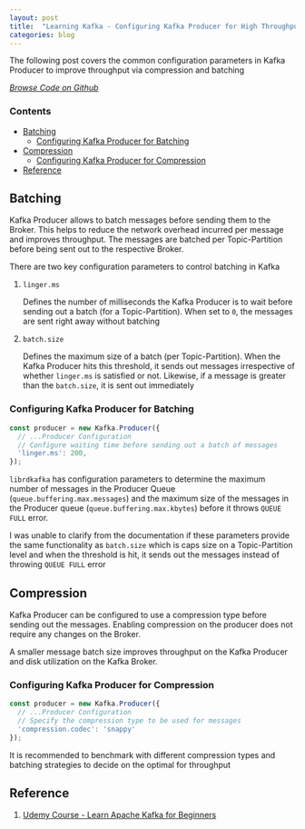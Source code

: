 ```yaml
---
layout: post
title:  "Learning Kafka - Configuring Kafka Producer for High Throughput"
categories: blog
---
```


The following post covers the common configuration parameters in Kafka Producer to improve throughput via compression and batching

_[Browse Code on Github](https://github.com/dsinecos/learn-kafka-producer/tree/b8879523ab5ac30b616f6ba73e5808f2de2f5696)_

### Contents
- [Batching](#batching)
  - [Configuring Kafka Producer for Batching](#configuring-kafka-producer-for-batching)
- [Compression](#compression)
  - [Configuring Kafka Producer for Compression](#configuring-kafka-producer-for-compression)
- [Reference](#reference)

## Batching

Kafka Producer allows to batch messages before sending them to the Broker. This helps to reduce the network overhead incurred per message and improves throughput. The messages are batched per Topic-Partition before being sent out to the respective Broker.

There are two key configuration parameters to control batching in Kafka

1. `linger.ms`
   
   Defines the number of milliseconds the Kafka Producer is to wait before sending out a batch (for a Topic-Partition). When set to `0`, the messages are sent right away without batching

2. `batch.size`
   
   Defines the maximum size of a batch (per Topic-Partition). When the Kafka Producer hits this threshold, it sends out messages irrespective of whether `linger.ms` is satisfied or not. Likewise, if a message is greater than the `batch.size`, it is sent out immediately

### Configuring Kafka Producer for Batching

```javascript
const producer = new Kafka.Producer({
  // ...Producer Configuration
  // Configure waiting time before sending out a batch of messages
  'linger.ms': 200,
});

```

`librdkafka` has configuration parameters to determine the maximum number of messages in the Producer Queue (`queue.buffering.max.messages`) and the maximum size of the messages in the Producer queue (`queue.buffering.max.kbytes`) before it throws `QUEUE FULL` error. 

I was unable to clarify from the documentation if these parameters provide the same functionality as `batch.size` which is caps size on a Topic-Partition level and when the threshold is hit, it sends out the messages instead of throwing `QUEUE FULL` error

## Compression

Kafka Producer can be configured to use a compression type before sending out the messages. Enabling compression on the producer does not require any changes on the Broker.

A smaller message batch size improves throughput on the Kafka Producer and disk utilization on the Kafka Broker.

### Configuring Kafka Producer for Compression

```javascript
const producer = new Kafka.Producer({
  // ...Producer Configuration
  // Specify the compression type to be used for messages
  'compression.codec': 'snappy'
});

```

It is recommended to benchmark with different compression types and batching strategies to decide on the optimal for throughput

## Reference

1. [Udemy Course - Learn Apache Kafka for Beginners](https://www.udemy.com/apache-kafka/)